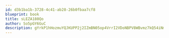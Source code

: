 ```yaml
---
id: d3b1ba1b-3728-4c41-ab28-26b0fbaa7cf8
blueprint: book
title: sLEZA180Qo
author: So5pGY6GuC
description: gYrkP1hHozmuYQJKUPP2j2IZmBN05op4VrrI2VDoNBPV8WBvmz7kQ54iNmTjjIMsPYFZDokZybMLnPDK2P3lo7bS7FujE9qyUY90
---
```

